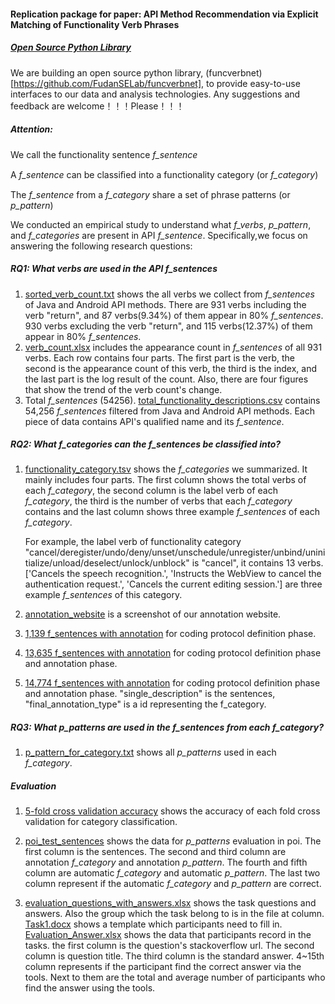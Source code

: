 #### Replication package for paper: API Method Recommendation via Explicit Matching of Functionality Verb Phrases

##### [Open Source Python Library](https://github.com/FudanSELab/funcverbnet)
We are building an open source python library, (funcverbnet)[https://github.com/FudanSELab/funcverbnet], to provide easy-to-use interfaces to our data and analysis technologies. Any suggestions and feedback are welcome！！！Please！！！

##### Attention:

We call the functionality sentence  _f\_sentence_

A  _f\_sentence_ can be classiﬁed into a functionality category (or _f\_category_)

The _f\_sentence_ from a _f\_category_ share a set of phrase patterns (or _p\_pattern_)

We conducted an empirical study to understand what _f\_verbs_, _p\_pattern_,
and _f\_categories_ are present in API _f\_sentence_. Specifically,we focus
on answering the following research questions:

##### RQ1: What verbs are used in the API _f\_sentences_

1. [sorted_verb_count.txt](https://github.com/FudanSELab/Research-FSE2020-FuncVerb/blob/master/RQ1/sorted_verb_count.txt) shows the all verbs we collect from _f\_sentences_ of Java and Android API methods. There are 931 verbs including the verb "return", and 87 verbs(9.34%) of them appear in 80% _f\_sentences_. 930 verbs excluding the verb "return", and 115 verbs(12.37%) of them appear in 80% _f\_sentences_.
2. [verb_count.xlsx](https://github.com/FudanSELab/Research-FSE2020-FuncVerb/blob/master/RQ1/verb_count.xlsx) includes the appearance count in _f\_sentences_ of all 931 verbs. Each row contains four parts. The first part is the verb, the second is the appearance count of this verb, the third is the index, and the last part is the log result of the count. Also, there are four figures that show the trend of the verb count's change. 
3. Total _f\_sentences_ (54256). [total_functionality_descriptions.csv](https://github.com/FudanSELab/Research-FSE2020-FuncVerb/blob/master/RQ1/total_functionality_descriptions.csv) contains 54,256 _f\_sentences_ filtered from Java and Android API methods. Each piece of data contains API's qualified name and its _f\_sentence_.

##### RQ2: What _f\_categories_ can the _f\_sentences_ be classified into?

1. [functionality_category.tsv](https://github.com/FudanSELab/Research-FSE2020-FuncVerb/blob/master/RQ2/functionality_category.tsv) shows the _f\_categories_ we summarized. It mainly includes four parts. The first column shows the total verbs of each _f\_category_, the second column is the label verb of each _f\_category_, the third is the number of verbs that each _f\_category_ contains and the last column shows three example _f\_sentences_ of each _f\_category_.

   For example, the label verb of functionality category "cancel/deregister/undo/deny/unset/unschedule/unregister/unbind/uninitialize/unload/deselect/unlock/unblock" is "cancel", it contains 13 verbs. ['Cancels the speech recognition.', 'Instructs the WebView to cancel the authentication request.', 'Cancels the current editing session.'] are three example _f\_sentences_ of this category.

2. [annotation_website](https://github.com/FudanSELab/Research-FSE2020-FuncVerb/blob/master/RQ2/annotation_website.png) is a screenshot of our annotation website.

3. [1,139 f_sentences with annotation](https://github.com/FudanSELab/Research-FSE2020-FuncVerb/blob/master/Annotation_data/1139_f_sentences_with_annotation.csv) for coding protocol definition phase.

4. [13,635 f_sentences with annotation](https://github.com/FudanSELab/Research-FSE2020-FuncVerb/blob/master/Annotation_data/13635_f_sentences_with_annotation.csv) for coding protocol definition phase and annotation phase.

5. [14,774 f_sentences with annotation](https://github.com/FudanSELab/Research-FSE2020-FuncVerb/blob/master/Annotation_data/14774_f_sentences_with_annotation.csv) for coding protocol definition phase and annotation phase. "single_description" is the sentences, "final_annotation_type" is a id representing the f_category. 


##### RQ3: What _p\_patterns_ are used in the _f\_sentences_ from each _f\_category_?

1. [p_pattern_for_category.txt](https://github.com/FudanSELab/Research-FSE2020-FuncVerb/blob/master/RQ3/p_pattern_for_category.txt) shows all _p\_patterns_ used in each _f\_category_.


##### Evaluation
1. [5-fold cross validation accuracy](https://github.com/FudanSELab/Research-FSE2020-FuncVerb/blob/master/Evaluation/5_fold_cross_validation_accuracy.xlsx) shows the accuracy of each fold cross validation for category classification.


2. [poi_test_sentences](https://github.com/FudanSELab/Research-FSE2020-FuncVerb/blob/master/Evaluation/POI_Data.xlsx) shows the data for _p\_patterns_ evaluation in poi. The first column is the sentences. The second and third column are annotation _f\_category_ and annotation _p\_pattern_. The fourth and fifth column are automatic _f\_category_ and automatic _p\_pattern_. The last two column represent if the automatic _f\_category_ and _p\_pattern_ are correct.

3. [evaluation_questions_with_answers.xlsx](https://github.com/FudanSELab/Research-FSE2020-FuncVerb/blob/master/Evaluation/evaluation_questions_with_answers.xlsx) shows the task questions and answers. Also the group which the task belong to is in the file at column. [Task1.docx](https://github.com/FudanSELab/Research-FSE2020-FuncVerb/blob/master/Evaluation/Task1.docx) shows a template which participants need to fill in. [Evaluation_Answer.xlsx](https://github.com/FudanSELab/Research-FSE2020-FuncVerb/blob/master/Evaluation/Evaluation_Answer.xlsx) shows the data that participants record in the tasks. the first column is the question's stackoverflow url. The second column is question title. The third column is the standard answer. 4~15th column represents if the participant find the correct answer via the tools. Next to them are the total and average number of participants who find the answer using the tools.


